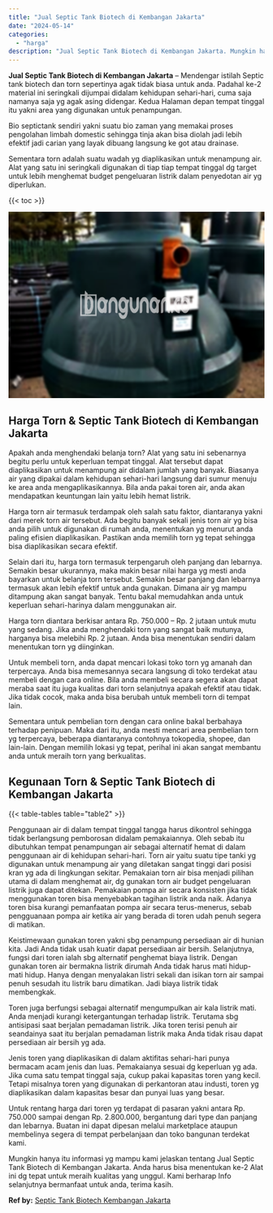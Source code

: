 ```yaml
---
title: "Jual Septic Tank Biotech di Kembangan Jakarta"
date: "2024-05-14"
categories: 
  - "harga"
description: "Jual Septic Tank Biotech di Kembangan Jakarta. Mungkin hanya itu informasi yg mampu kami jelaskan tentang Jual Septic Tank Biotech di Kembangan Jakarta. Anda..."
---
```


**Jual Septic Tank Biotech di Kembangan Jakarta** – Mendengar istilah Septic tank biotech dan torn sepertinya agak tidak biasa untuk anda. Padahal ke-2 material ini seringkali dijumpai didalam kehidupan sehari-hari, cuma saja namanya saja yg agak asing didengar. Kedua Halaman depan tempat tinggal itu yakni area yang digunakan untuk penampungan.

Bio septictank sendiri yakni suatu bio zaman yang memakai proses pengolahan limbah domestic sehingga tinja akan bisa diolah jadi lebih efektif jadi carian yang layak dibuang langsung ke got atau drainase.

Sementara torn adalah suatu wadah yg diaplikasikan untuk menampung air. Alat yang satu ini seringkali digunakan di tiap tiap tempat tinggal dg target untuk lebih menghemat budget pengeluaran listrik dalam penyedotan air yg diperlukan.

{{< toc >}}

![Jual Septic Tank Biotech di Kembangan Jakarta](/images/jual-bio-septictank-47.png)

## Harga Torn & Septic Tank Biotech di Kembangan Jakarta

Apakah anda menghendaki belanja torn? Alat yang satu ini sebenarnya begitu perlu untuk keperluan tempat tinggal. Alat tersebut dapat diaplikasikan untuk menampung air didalam jumlah yang banyak. Biasanya air yang dipakai dalam kehidupan sehari-hari langsung dari sumur menuju ke area anda mengaplikasikannya. Bila anda pakai toren air, anda akan mendapatkan keuntungan lain yaitu lebih hemat listrik.

Harga torn air termasuk terdampak oleh salah satu faktor, diantaranya yakni dari merek torn air tersebut. Ada begitu banyak sekali jenis torn air yg bisa anda pilih untuk digunakan di rumah anda, menentukan yg menurut anda paling efisien diaplikasikan. Pastikan anda memilih torn yg tepat sehingga bisa diaplikasikan secara efektif.

Selain dari itu, harga torn termasuk terpengaruh oleh panjang dan lebarnya. Semakin besar ukurannya, maka makin besar nilai harga yg mesti anda bayarkan untuk belanja torn tersebut. Semakin besar panjang dan lebarnya termasuk akan lebih efektif untuk anda gunakan. Dimana air yg mampu ditampung akan sangat banyak. Tentu bakal memudahkan anda untuk keperluan sehari-harinya dalam menggunakan air.

Harga torn diantara berkisar antara Rp. 750.000 – Rp. 2 jutaan untuk mutu yang sedang. Jika anda menghendaki torn yang sangat baik mutunya, harganya bisa melebihi Rp. 2 jutaan. Anda bisa menentukan sendiri dalam menentukan torn yg diinginkan.

Untuk membeli torn, anda dapat mencari lokasi toko torn yg amanah dan terpercaya. Anda bisa memesannya secara langsung di toko terdekat atau membeli dengan cara online. Bila anda membeli secara segera akan dapat meraba saat itu juga kualitas dari torn selanjutnya apakah efektif atau tidak. Jika tidak cocok, maka anda bisa berubah untuk membeli torn di tempat lain.

Sementara untuk pembelian torn dengan cara online bakal berbahaya terhadap penipuan. Maka dari itu, anda mesti mencari area pembelian torn yg terpercaya, beberapa diantaranya contohnya tokopedia, shopee, dan lain-lain. Dengan memilih lokasi yg tepat, perihal ini akan sangat membantu anda untuk meraih torn yang berkualitas.

## Kegunaan Torn & Septic Tank Biotech di Kembangan Jakarta

{{< table-tables table="table2" >}}

Penggunaan air di dalam tempat tinggal tangga harus dikontrol sehingga tidak berlangsung pemborosan didalam pemakaiannya. Oleh sebab itu dibutuhkan tempat penampungan air sebagai alternatif hemat di dalam penggunaan air di kehidupan sehari-hari. Torn air yaitu suatu tipe tanki yg digunakan untuk menampung air yang diletakan sangat tinggi dari posisi kran yg ada di lingkungan sekitar. Pemakaian torn air bisa menjadi pilihan utama di dalam menghemat air, dg gunakan torn air budget pengeluaran listrik juga dapat ditekan. Pemakaian pompa air secara konsisten jika tidak menggunakan toren bisa menyebabkan tagihan listrik anda naik. Adanya toren bisa kurangi pemanfaatan pompa air secara terus-menerus, sebab pengguanaan pompa air ketika air yang berada di toren udah penuh segera di matikan.

Keistimewaan gunakan toren yakni sbg penampung persediaan air di hunian kita. Jadi Anda tidak usah kuatir dapat persediaan air bersih. Selanjutnya, fungsi dari toren ialah sbg alternatif penghemat biaya listrik. Dengan gunakan toren air bermakna listrik dirumah Anda tidak harus mati hidup-mati hidup. Hanya dengan menyalakan listri sekali dan isikan torn air sampai penuh sesudah itu listrik baru dimatikan. Jadi biaya listrik tidak membengkak.

Toren juga berfungsi sebagai alternatif mengumpulkan air kala listrik mati. Anda menjadi kurangi ketergantungan terhadap listrik. Terutama sbg antisipasi saat berjalan pemadaman listrik. Jika toren terisi penuh air seandainya saat itu berjalan pemadaman listrik maka Anda tidak risau dapat persediaan air bersih yg ada.

Jenis toren yang diaplikasikan di dalam aktifitas sehari-hari punya bermacam acam jenis dan luas. Pemakaianya sesuai dg keperluan yg ada. Jika cuma satu tempat tinggal saja, cukup pakai kapasitas toren yang kecil. Tetapi misalnya toren yang digunakan di perkantoran atau industi, toren yg diaplikasikan dalam kapasitas besar dan punyai luas yang besar.

Untuk rentang harga dari toren yg terdapat di pasaran yakni antara Rp. 750.000 sampai dengan Rp. 2.800.000, bergantung dari type dan panjang dan lebarnya. Buatan ini dapat dipesan melalui marketplace ataupun membelinya segera di tempat perbelanjaan dan toko bangunan terdekat kami.

Mungkin hanya itu informasi yg mampu kami jelaskan tentang Jual Septic Tank Biotech di Kembangan Jakarta. Anda harus bisa menentukan ke-2 Alat ini dg tepat untuk meraih kualitas yang unggul. Kami berharap Info selanjutnya bermanfaat untuk anda, terima kasih.

**Ref by:** [Septic Tank Biotech Kembangan Jakarta](https://id.wikipedia.org/wiki/Septic)
